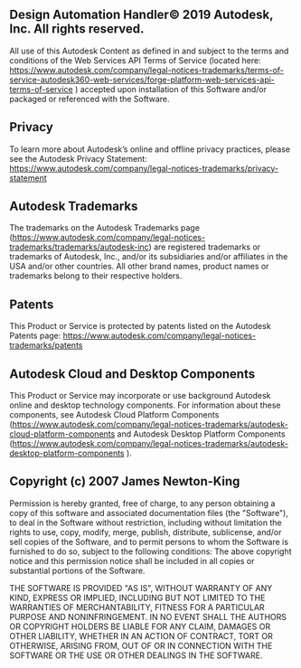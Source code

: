 ## Design Automation Handler© 2019 Autodesk, Inc. All rights reserved.

All use of this Autodesk Content as defined in and subject to the terms and conditions of the Web Services API Terms of Service (located here: https://www.autodesk.com/company/legal-notices-trademarks/terms-of-service-autodesk360-web-services/forge-platform-web-services-api-terms-of-service ) accepted upon installation of this Software and/or packaged or referenced with the Software. 

## Privacy 
To learn more about Autodesk’s online and offline privacy practices, please see the Autodesk Privacy Statement: https://www.autodesk.com/company/legal-notices-trademarks/privacy-statement 

## Autodesk Trademarks 
The trademarks on the Autodesk Trademarks page (https://www.autodesk.com/company/legal-notices-trademarks/trademarks/autodesk-inc) are registered trademarks or trademarks of Autodesk, Inc., and/or its subsidiaries and/or affiliates in the USA and/or other countries.
All other brand names, product names or trademarks belong to their respective holders.

## Patents 
This Product or Service is protected by patents listed on the Autodesk Patents page: https://www.autodesk.com/company/legal-notices-trademarks/patents 

## Autodesk Cloud and Desktop Components
This Product or Service may incorporate or use background Autodesk online and desktop technology components. For information about these components, see Autodesk Cloud Platform Components (https://www.autodesk.com/company/legal-notices-trademarks/autodesk-cloud-platform-components  and Autodesk Desktop Platform Components (https://www.autodesk.com/company/legal-notices-trademarks/autodesk-desktop-platform-components ).

## Copyright (c) 2007 James Newton-King

Permission is hereby granted, free of charge, to any person obtaining a copy of this software and associated documentation files (the "Software"), to deal in the Software without restriction, including without limitation the rights to use, copy, modify, merge, publish, distribute, sublicense, and/or sell copies of the Software, and to permit persons to whom the Software is furnished to do so, subject to the following conditions:
The above copyright notice and this permission notice shall be included in all copies or substantial portions of the Software.

THE SOFTWARE IS PROVIDED "AS IS", WITHOUT WARRANTY OF ANY KIND, EXPRESS OR IMPLIED, INCLUDING BUT NOT LIMITED TO THE WARRANTIES OF MERCHANTABILITY, FITNESS FOR A PARTICULAR PURPOSE AND NONINFRINGEMENT. IN NO EVENT SHALL THE AUTHORS OR COPYRIGHT HOLDERS BE LIABLE FOR ANY CLAIM, DAMAGES OR OTHER LIABILITY, WHETHER IN AN ACTION OF CONTRACT, TORT OR OTHERWISE, ARISING FROM, OUT OF OR IN CONNECTION WITH THE SOFTWARE OR THE USE OR OTHER DEALINGS IN THE SOFTWARE.

